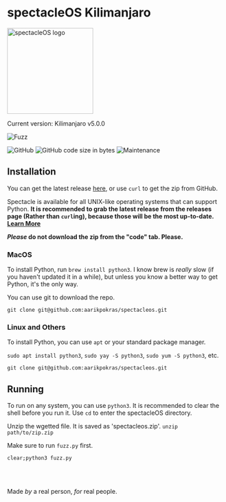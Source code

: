 # spectacleOS Kilimanjaro
<img src="https://i.ibb.co/3dPytT2/specs.png" alt="spectacleOS logo" width="200">

Current version: Kilimanjaro v5.0.0

![Fuzz](https://img.shields.io/badge/spectacleos-The%20lightest%20operating%20system-5993ff?style=for-the-badge)

![GitHub](https://img.shields.io/github/license/aarikpokras/spectacleos) ![GitHub code size in bytes](https://img.shields.io/github/languages/code-size/aarikpokras/spectacleos) ![Maintenance](https://img.shields.io/maintenance/yes/2022)
## Installation
You can get the latest release [here](https://github.com/aarikpokras/spectacleos/releases), or use `curl` to get the zip from GitHub.

Spectacle is available for all UNIX-like operating systems that can support Python.
**It is recommended to grab the latest release from the releases page (Rather than `curl`ing), because those will be the most up-to-date. [Learn More](nocurl.md)**

***Please* do not download the zip from the "code" tab. Please.**
### MacOS
To install Python, run `brew install python3`. I know brew is *really* slow (if you haven't updated it in a while), but unless you know a better way to get Python, it's the only way.

You can use git to download the repo.

```console
git clone git@github.com:aarikpokras/spectacleos.git
```
### Linux and Others
To install Python, you can use `apt` or your standard package manager.

`sudo apt install python3`, `sudo yay -S python3`, `sudo yum -S python3`, etc.

```console
git clone git@github.com:aarikpokras/spectacleos.git
```
## Running
To run on any system, you can use `python3`. It is recommended to clear the shell before you run it. Use `cd` to enter the spectacleOS directory.

Unzip the wgetted file. It is saved as 'spectacleos.zip'. `unzip path/to/zip.zip`

Make sure to run `fuzz.py` first.

`clear;python3 fuzz.py`

<br />
<br />

Made *by* a real person, *for* real people.
